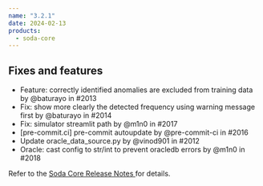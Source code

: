 ```yaml
---
name: "3.2.1"
date: 2024-02-13
products:
  - soda-core
---
```


## Fixes and features

* Feature: correctly identified anomalies are excluded from training data by @baturayo in #2013
* Fix: show more clearly the detected frequency using warning message first by @baturayo in #2014
* Fix: simulator streamlit path by @m1n0 in #2017
* [pre-commit.ci] pre-commit autoupdate by @pre-commit-ci in #2016
* Update oracle_data_source.py by @vinod901 in #2012
* Oracle: cast config to str/int to prevent oracledb errors by @m1n0 in #2018

Refer to the <a href="https://github.com/sodadata/soda-core/releases" target="_blank">Soda Core Release Notes </a> for details.